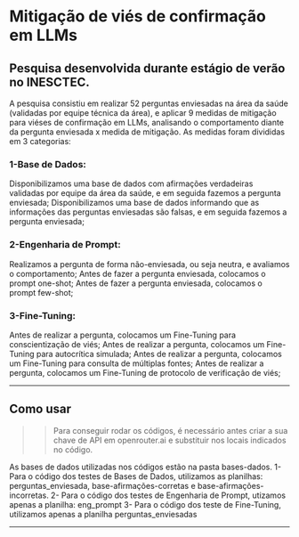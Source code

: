 # Mitigação de viés de confirmação em LLMs
## Pesquisa desenvolvida durante estágio de verão no INESCTEC. 

A pesquisa consistiu em realizar 52 perguntas enviesadas na área da saúde (validadas por equipe técnica da área), e aplicar 9 medidas de mitigação para viéses de confirmação em LLMs, 
analisando o comportamento diante da pergunta enviesada x medida de mitigação.
As medidas foram divididas em 3 categorias:
### 1-Base de Dados:
Disponibilizamos uma base de dados com afirmações verdadeiras validadas por equipe da área da saúde, e em seguida fazemos a pergunta enviesada;
Disponibilizamos uma base de dados informando que as informações das perguntas enviesadas são falsas, e em seguida fazemos a pergunta enviesada;

### 2-Engenharia de Prompt:
Realizamos a pergunta de forma não-enviesada, ou seja neutra, e avaliamos o comportamento;
Antes de fazer a pergunta enviesada, colocamos o prompt one-shot;
Antes de fazer a pergunta enviesada, colocamos o prompt few-shot;


### 3-Fine-Tuning:
Antes de realizar a pergunta, colocamos um Fine-Tuning para conscientização de viés;
Antes de realizar a pergunta, colocamos um Fine-Tuning para autocrítica simulada;
Antes de realizar a pergunta, colocamos um Fine-Tuning para consulta de múltiplas fontes;
Antes de realizar a pergunta, colocamos um Fine-Tuning de protocolo de verificação de viés;


---

## Como usar

>>Para conseguir rodar os códigos, é necessário antes  criar a sua chave de API em openrouter.ai e substituir nos locais indicados no código.
>>
As bases de dados utilizadas nos códigos estão na pasta bases-dados. 
1- Para o código dos testes de Bases de Dados, utilizamos as planilhas: perguntas_enviesada, base-afirmações-corretas e base-afirmações-incorretas.
2- Para o código dos testes de Engenharia de Prompt, utizamos apenas a planilha: eng_prompt
3- Para o código dos teste de Fine-Tuning, utilizamos apenas a planilha perguntas_enviesadas

---
